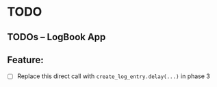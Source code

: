 # TODO

## TODOs – LogBook App

## Feature: 

-  [ ] Replace this direct call with `create_log_entry.delay(...)` in phase 3

